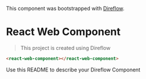 This component was bootstrapped with [Direflow](https://direflow.io).

# React Web Component
> This project is created using Direflow

```html
<react-web-component></react-web-component>
```

Use this README to describe your Direflow Component